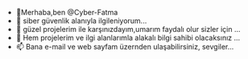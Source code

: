 - 👋Merhaba,ben @Cyber-Fatma
- 👀 siber güvenlik alanıyla ilgileniyorum...
- 🌱 güzel projelerim ile karşınızdayım,umarım faydalı olur sizler için ...
- 💞️ Hem projelerim ve ilgi alanlarımla alakalı bilgi sahibi olacaksınız ...
- 📫 Bana e-mail ve web sayfam üzernden ulaşabilirsiniz, sevgiler...

<!---
Cyber-Fatma/Cyber-Fatma is a ✨ special ✨ repository because its `README.md` (this file) appears on your GitHub profile.
You can click the Preview link to take a look at your changes.
--->
